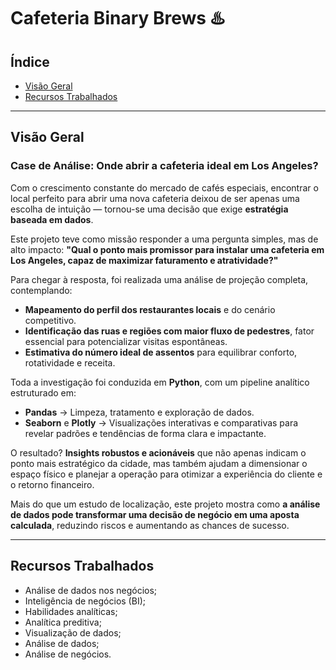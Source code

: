# Cafeteria Binary Brews ♨️

## Índice

- [Visão Geral](#visao-geral)
- [Recursos Trabalhados](#recursos-trabalhados)

---

<a id='visao-geral'></a>
## Visão Geral

### Case de Análise: Onde abrir a cafeteria ideal em Los Angeles?

Com o crescimento constante do mercado de cafés especiais, encontrar o local perfeito para abrir uma nova cafeteria deixou de ser apenas uma escolha de intuição — tornou-se uma decisão que exige **estratégia baseada em dados**.

Este projeto teve como missão responder a uma pergunta simples, mas de alto impacto:
**"Qual o ponto mais promissor para instalar uma cafeteria em Los Angeles, capaz de maximizar faturamento e atratividade?"**

Para chegar à resposta, foi realizada uma análise de projeção completa, contemplando:

- **Mapeamento do perfil dos restaurantes locais** e do cenário competitivo.
- **Identificação das ruas e regiões com maior fluxo de pedestres**, fator essencial para potencializar visitas espontâneas.
- **Estimativa do número ideal de assentos** para equilibrar conforto, rotatividade e receita.

Toda a investigação foi conduzida em **Python**, com um pipeline analítico estruturado em:

- **Pandas** → Limpeza, tratamento e exploração de dados.
- **Seaborn** e **Plotly** → Visualizações interativas e comparativas para revelar padrões e tendências de forma clara e impactante.

O resultado? **Insights robustos e acionáveis** que não apenas indicam o ponto mais estratégico da cidade, mas também ajudam a dimensionar o espaço físico e planejar a operação para otimizar a experiência do cliente e o retorno financeiro.

Mais do que um estudo de localização, este projeto mostra como **a análise de dados pode transformar uma decisão de negócio em uma aposta calculada**, reduzindo riscos e aumentando as chances de sucesso.

---

<a id='recursos-trabalhados'></a>
## Recursos Trabalhados

- Análise de dados nos negócios;
- Inteligência de negócios (BI);
- Habilidades analíticas;
- Analítica preditiva;
- Visualização de dados;
- Análise de dados;
- Análise de negócios.
